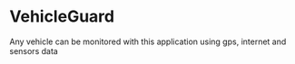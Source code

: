 # VehicleGuard
Any vehicle can be monitored with this application using gps, internet and sensors data
